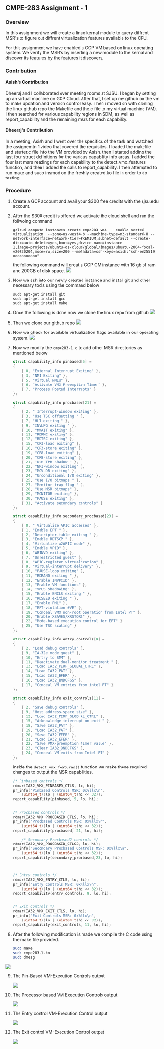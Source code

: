 ## CMPE-283 Assignment - 1

### Overview

In this assignment we will create a linux kernal module to query diffrent MSR's to figure out diffrent virtualization features available to the CPU.

For this assignment we have enabled a GCP VM based on linux operating system. We verify the MSR's by inserting a new module to the kernal and discover its features by the features it discovers.

### Contribution 

#### Asish's Contribution
 
Dheeraj and I collaborated over meeting rooms at SJSU. I began by setting up an virtual machine on GCP Cloud. After that, I set up my github on the vm to make updation and version control easy. Then i moved on with cloning the linux github repo the Makefile and the.c file to my virtual machine (VM). I then searched for various capability regions in SDM, as well as report_capability and the remaining msrs for each capability.

#### Dheeraj's Contribution

In a meeting, Asish and I went over the specifics of the task and watched the assignemtn 1 video that covered the requisites. I loaded the makefile and starter.c file into the VM provided by Asish, then I started adding the last four struct definitions for the various capability info areas. I added the four last msrs readings for each capability to the detect_vmx_features function, and then I added the calls to report_capability. I then attempted to run make and sudo insmod on the freshly created.ko file in order to do testing.


### Procedure

1. Create a GCP account and avail your $300 free credits with the sjsu.edu account.
2. After the $300 credit is offered we activate the cloud shell and run the follwoing command
    ```
    gcloud compute instances create cmpe283-vm4  --enable-nested-virtualization  --zone=us-west4-b --machine-type=n2-standard-8 --network-interface=network-tier=PREMIUM,subnet=default --create-disk=auto-delete=yes,boot=yes,device-name=instance-1,image=projects/ubuntu-os-cloud/global/images/ubuntu-2004-focal-v20220204,mode=rw,size=200 --metadata=ssh-keys=asish:"ssh-ed25519 xxxxxxxxxxx"
    ```
    the following command will creat a GCP CM instance with 16 gb of ram and 200GB of disk space.
    ![](./screenshots/gcp_vm_setup.png)
3. Now we ssh into our newly created instance and install git and other necessary tools using the command below
    ```
    sudo apt-get install git
    sudo apt-get install gcc
    sudo apt-get install make
    ```
4. Once the following is done now we clone the linux repo from github
![](./screenshots/git_clone_linux.png)
5. Then we clone our github repo
![](./screenshots/git_linux_setup.png)
6. Now we check for available virtualization flags available in our operating system.
![](./screenshots/check_for_virtualization_in_vm.png)
7. Now we modify the `cmpe283-1.c` to add other MSR directories  as mentioned below
    ```c
    struct capability_info pinbased[5] =
    {
        { 0, "External Interrupt Exiting" },
        { 3, "NMI Exiting" },
        { 5, "Virtual NMIs" },
        { 6, "Activate VMX Preemption Timer" },
        { 7, "Process Posted Interrupts" }
    };
    ```

    ```c
    struct capability_info procbased[21] =
    {
        { 2, " Interrupt-window exiting" },
        { 3, "Use TSC offsetting " },
        { 7, "HLT exiting " },
        { 9, "INVLPG exiting " },
        { 10, "MWAIT exiting" },
        { 11, "RDPMC exiting" },
        { 12, "RDTSC exiting" },
        { 15, "CR3-load exiting" },
        { 16, "CR3-store exiting" },
        { 19, "CR8-load exiting" },
        { 20, "CR8-store exiting" },
        { 21, "Use TPR shadow " },
        { 22, "NMI-window exiting" },
        { 23, "MOV-DR exiting" },
        { 24, "Unconditional I/O exiting" },
        { 25, "Use I/O bitmaps " },
        { 27, "Monitor trap flag " },
        { 28, "Use MSR bitmaps" },
        { 29, "MONITOR exiting" },
        { 30, "PAUSE exiting" },
        { 31, "Activate secondary controls" }
    }; 
    ```

    ```c
    struct capability_info secondary_procbased[23] =
    {
        { 0, " Virtualize APIC accesses" },
        { 1, "Enable EPT " },
        { 2, "Descriptor-table exiting " },
        { 3, "Enable RDTSCP " },
        { 4, "Virtualize x2APIC mode" },
        { 5, "Enable VPID" },
        { 6, "WBINVD exiting" },
        { 7, "Unrestricted guest" },
        { 8, "APIC-register virtualization" },
        { 9, "Virtual-interrupt delivery" },
        { 10, "PAUSE-loop exiting" },
        { 11, "RDRAND exiting " },
        { 12, "Enable INVPCID" },
        { 13, "Enable VM functions" },
        { 14, "VMCS shadowing" },
        { 15, "Enable ENCLS exiting " },
        { 16, "RDSEED exiting " },
        { 17, "Enable PML" },
        { 18, "EPT-violation #VE" },
        { 19, "Conceal VMX non-root operation from Intel PT" },
        { 20, "Enable XSAVES/XRSTORS" },
        { 22, "Mode-based execution control for EPT" },
        { 25, "Use TSC scaling" }
    }; 
    ```

    ```c
    struct capability_info entry_controls[9] =
    {
        { 2, "Load debug controls" },
        { 9, "IA-32e mode guest" },
        { 10, "Entry to SMM" },
        { 11, "Deactivate dual-monitor treatment " },
        { 13, "Load IA32_PERF_GLOBAL_CTRL" },
        { 14, "Load IA32_PAT" },
        { 15, "Load IA32_EFER" },
        { 16, "Load IA32_BNDCFGS" },
        { 17, "Conceal VM entries from intel PT" }
    };
    ```

    ```c
    struct capability_info exit_controls[11] =
    {
        { 2, "Save debug controls" },
        { 9, "Host address-space size" },
        { 12, "Load IA32_PERF_GLOB AL_CTRL" },
        { 15, "Acknowledge interrupt on exit " },
        { 18, "Save IA32_PAT" },
        { 19, "Load IA32_PAT" },
        { 20, "Save IA32_EFER" },
        { 21, "Load IA32_EFER" },
        { 22, "Save VMX-preemption timer value" },
        { 23, "Clear IA32_BNDCFGS" },
        { 24, "Conceal VM exits from Intel PT" }
    };
    ```

    inside the `detect_vmx_features()` function we make these required changes to output the MSR capabilities.

    ```c
    /* Pinbased controls */
	rdmsr(IA32_VMX_PINBASED_CTLS, lo, hi);
	pr_info("Pinbased Controls MSR: 0x%llx\n",
		(uint64_t)(lo | (uint64_t)hi << 32));
	report_capability(pinbased, 5, lo, hi);


	/* Procbased controls */
	rdmsr(IA32_VMX_PROCBASED_CTLS, lo, hi);
	pr_info("Procbased Controls MSR: 0x%llx\n",
		(uint64_t)(lo | (uint64_t)hi << 32));
	report_capability(procbased, 21, lo, hi);

        /* Secondary Procbased2 controls */ 
	rdmsr(IA32_VMX_PROCBASED_CTLS2, lo, hi);
	pr_info("Secondary Procbased Controls MSR: 0x%llx\n",
		(uint64_t)(lo | (uint64_t)hi << 32));
	report_capability(secondary_procbased,23, lo, hi);



	/* Entry controls */
	rdmsr(IA32_VMX_ENTRY_CTLS, lo, hi);
	pr_info("Entry Controls MSR: 0x%llx\n",
		(uint64_t)(lo | (uint64_t)hi << 32));
	report_capability(entry_controls, 9, lo, hi);


	/* Exit controls */
	rdmsr(IA32_VMX_EXIT_CTLS, lo, hi);
	pr_info("Exit Controls MSR: 0x%llx\n",
		(uint64_t)(lo | (uint64_t)hi << 32));
	report_capability(exit_controls, 11, lo, hi);
    ```

8. After the following modification is made we compile the C code using the make file provided.
    ```bash
    sudo make 
    sudo cmpe283-1.ko
    sudo dmesg
    ```
![](./screenshots//)

9. The Pin-Based VM-Execution Controls output

    ![](./screenshots//pinbased_control.png)

10. The Processor based VM Execution Controls output

    ![](./screenshots/procbased_control.png)

11. The Entry control VM-Execution Control output

    ![](./screenshots//entry_control.png)

12. The Exit control VM-Execution Control output

    ![](./screenshots/exit_control.png)